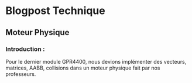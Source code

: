 # Blogpost Technique
## Moteur Physique

### Introduction :

Pour le dernier module GPR4400, nous devions implémenter des vecteurs, matrices, AABB, collisions dans un moteur physique fait par nos professeurs.

